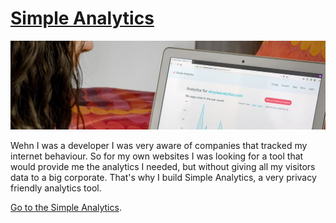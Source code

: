 ---
---

# [Simple Analytics](https://simpleanalytics.com)

<span class="image main"><img src="/images/simpleanalytics/header.jpg?" alt="Simple Analytics" /></span>

Wehn I was a developer I was very aware of companies that tracked my internet behaviour. So for my own websites I was looking for a tool that would provide me the analytics I needed, but without giving all my visitors data to a big corporate. That's why I build Simple Analytics, a very privacy friendly analytics tool.

[Go to the Simple Analytics](https://simpleanalytics.com).
